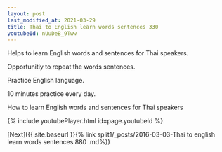 ```yaml
---
layout: post
last_modified_at: 2021-03-29
title: Thai to English learn words sentences 330 
youtubeId: nUuDeB_9Tww
---
```

 
 
Helps to learn English words and sentences for Thai speakers.

Opportunitiy to repeat the words sentences. 

Practice English language. 
 
10 minutes practice every day. 
 
How to learn English words and sentences for Thai speakers 
 
{% include youtubePlayer.html id=page.youtubeId %}
 
 
[Next]({{ site.baseurl }}{% link  split1/_posts/2016-03-03-Thai to english learn words sentences 880 .md%})
 
